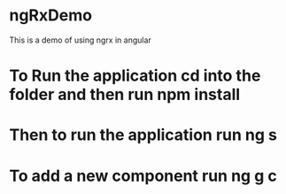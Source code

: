 # ngRxDemo

This is a demo of using ngrx in angular

# To Run the application cd into the folder and then run npm install

# Then to run the application run ng s

# To add a new component run ng g c
